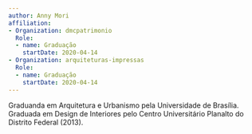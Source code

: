 ```yaml
---
author: Anny Mori
affiliation:
- Organization: dmcpatrimonio
  Role:
  - name: Graduação
    startDate: 2020-04-14
- Organization: arquiteturas-impressas
  Role:
  - name: Graduação
    startDate: 2020-04-14
---
```


Graduanda em Arquitetura e Urbanismo pela Universidade de Brasília.
Graduada em Design de Interiores pelo Centro Universitário Planalto do
Distrito Federal (2013).

